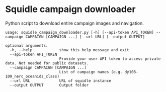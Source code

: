 # Squidle campaign downloader

Python script to download entire campaign images and navigation.

    usage: squidle_campaign_downloader.py [-h] [--api-token API_TOKEN] --campaign CAMPAIGN [CAMPAIGN ...] [--url URL] [--output OUTPUT]

    optional arguments:
      -h, --help            show this help message and exit
      --api-token API_TOKEN
                            Provide your user API token to access private data. Not needed for public datasets.
      --campaign CAMPAIGN [CAMPAIGN ...]
                            List of campaign names (e.g. dy108-109_nerc_oceanids_class)
      --url URL             URL of squidle instance
      --output OUTPUT       Output folder
